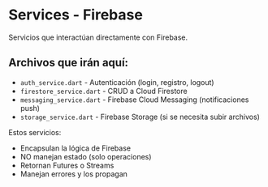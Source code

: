 # Services - Firebase

Servicios que interactúan directamente con Firebase.

## Archivos que irán aquí:
- `auth_service.dart` - Autenticación (login, registro, logout)
- `firestore_service.dart` - CRUD a Cloud Firestore
- `messaging_service.dart` - Firebase Cloud Messaging (notificaciones push)
- `storage_service.dart` - Firebase Storage (si se necesita subir archivos)

Estos servicios:
- Encapsulan la lógica de Firebase
- NO manejan estado (solo operaciones)
- Retornan Futures o Streams
- Manejan errores y los propagan
